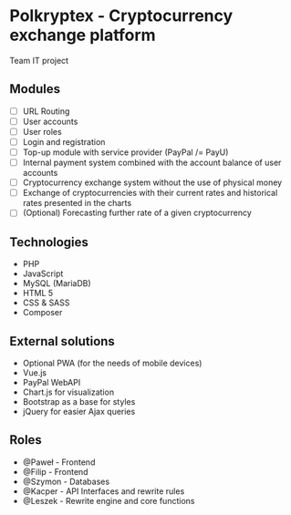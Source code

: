 # Polkryptex - Cryptocurrency exchange platform
Team IT project


## Modules
- [ ] URL Routing
- [ ] User accounts
- [ ] User roles
- [ ] Login and registration
- [ ] Top-up module with service provider (PayPal /= PayU)
- [ ] Internal payment system combined with the account balance of user accounts
- [ ] Cryptocurrency exchange system without the use of physical money
- [ ] Exchange of cryptocurrencies with their current rates and historical rates presented in the charts
- [ ] (Optional) Forecasting further rate of a given cryptocurrency

## Technologies
- PHP
- JavaScript
- MySQL (MariaDB)
- HTML 5
- CSS & SASS
- Composer

## External solutions
- Optional PWA (for the needs of mobile devices)
- Vue.js
- PayPal WebAPI
- Chart.js for visualization
- Bootstrap as a base for styles
- jQuery for easier Ajax queries

## Roles
- @Paweł - Frontend
- @Filip - Frontend
- @Szymon - Databases
- @Kacper - API Interfaces and rewrite rules
- @Leszek - Rewrite engine and core functions
